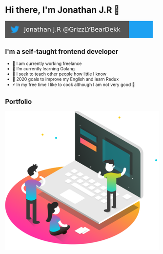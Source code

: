 # Hi there, I'm Jonathan J.R 👋


[![Twitter Follow](./follow.svg)](https://twitter.com/GrizzLYBearDekk)

## I'm a self-taught frontend developer

- 🔭 I am currently working freelance
- 🌱 I’m currently learning Golang
- 👯 I seek to teach other people how little I know
- 🥅 2020 goals to improve my English and learn Redux
- ⚡  In my free time I like to cook although I am not very good 🤣

## Portfolio

[![Portafolio](./images/portafolio.png)](https://dekklabs.github.io/portafolio/)
